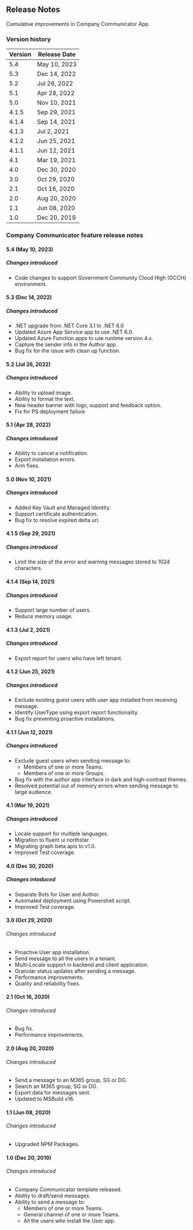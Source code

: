 ## Release Notes

Cumulative improvements in Company Communicator App.

### Version history

|Version |Release Date |
|---|---|
| 5.4 | May 10, 2023
| 5.3 | Dec 14, 2022
| 5.2 | Jul 26, 2022
| 5.1 | Apr 28, 2022
| 5.0 | Nov 10, 2021
| 4.1.5 | Sep 29, 2021
| 4.1.4 | Sep 14, 2021
| 4.1.3 | Jul 2, 2021
| 4.1.2 | Jun 25, 2021
| 4.1.1 | Jun 12, 2021
| 4.1 | Mar 19, 2021
| 4.0 | Dec 30, 2020
| 3.0 | Oct 29, 2020
| 2.1 | Oct 16, 2020
| 2.0 | Aug 20, 2020
| 1.1 | Jun 08, 2020
| 1.0 | Dec 20, 2019

### Company Communicator feature release notes
#### 5.4 (May 10, 2023)
##### Changes introduced
- Code changes to support Government Community Cloud High (GCCH) environment.

#### 5.3 (Dec 14, 2022)
##### Changes introduced
- .NET upgrade from .NET Core 3.1 to .NET 6.0
- Updated Azure App Service app to use .NET 6.0.
- Updated Azure Function apps to use runtime version 4.x.
- Capture the sender info in the Author app.
- Bug fix for the issue with clean up function. 

#### 5.2 (Jul 26, 2022)
##### Changes introduced
- Ability to upload image.
- Ability to format the text.
- New header banner with logo, support and feedback option.
- Fix for PS deployment failure

#### 5.1 (Apr 28, 2022)
##### Changes introduced
- Ability to cancel a notification.
- Export installation errors.
- Arm fixes.

#### 5.0 (Nov 10, 2021)
##### Changes introduced
- Added Key Vault and Managed Identity.
- Support certificate authentication.
- Bug fix to resolve expired delta url. 

#### 4.1.5 (Sep 29, 2021)
##### Changes introduced
- Limit the size of the error and warning messages stored to 1024 characters.

#### 4.1.4 (Sep 14, 2021)
##### Changes introduced
- Support large number of users.
- Reduce memory usage.

#### 4.1.3 (Jul 2, 2021)
##### Changes introduced
- Export report for users who have left tenant.

#### 4.1.2 (Jun 25, 2021)
##### Changes introduced
- Exclude existing guest users with user app installed from receiving message.
- Identify UserType using export report functionality.
- Bug fix preventing proactive installations.

#### 4.1.1 (Jun 12, 2021)
##### Changes introduced
- Exclude guest users when sending message to:
  - Members of one or more Teams.
  - Members of one or more Groups.
- Bug fix with the author app interface in dark and high-contrast themes.
- Resolved potential out of memory errors when sending message to large audience.

#### 4.1 (Mar 19, 2021)
##### Changes introduced
- Locale support for multiple languages.
- Migration to fluent ui northstar.
- Migrating graph beta apis to v1.0.
- Improved Test coverage.

#### 4.0 (Dec 30, 2020)
##### Changes intoduced
- Separate Bots for User and Author.
- Automated deployment using Powershell script.
- Improved Test coverage.

#### 3.0 (Oct 29, 2020)
###### Changes introduced
- Proactive User app installation.
- Send message to all the users in a tenant.
- Multi-Locale support in backend and client application.
- Granular status updates after sending a message.
- Performance improvements.
- Quality and reliability fixes.

#### 2.1 (Oct 16, 2020)
###### Changes introduced
- Bug fix.
- Performance improvements.

#### 2.0 (Aug 20, 2020)
###### Changes introduced
- Send a message to an M365 group, SG or DG.
- Search an M365 group, SG or DG.
- Export data for messages sent.
- Updated to MSBuild v16.

#### 1.1 (Jun 08, 2020)
###### Changes introduced
- Upgraded NPM Packages.

#### 1.0 (Dec 20, 2019)
###### Changes introduced
- Company Communicator template released.
- Ability to draft/send messages.
- Ability to send a message to:
  - Members of one or more Teams.
  - General channel of one or more Teams.
  - All the users who install the User app.